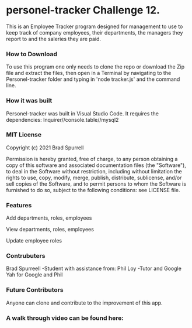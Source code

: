 # personel-tracker Challenge 12.

This is an Employee Tracker program designed for management to use to keep track of company employees, their departments, the managers they report to and the saleries they are paid.


### How to Download
To use this program one only needs to clone the repo or download the Zip file and extract the files, then open in a Terminal by navigating to the Personel-tracker folder and typing in 'node tracker.js' and the command line.

### How it was built
Personel-tracker was built in Visual Studio Code. 
It requires the dependencies: Inquirer//console.table//mysql2

### MIT License

Copyright (c) 2021 Brad Spurrell

Permission is hereby granted, free of charge, to any person obtaining a copy
of this software and associated documentation files (the "Software"), to deal
in the Software without restriction, including without limitation the rights
to use, copy, modify, merge, publish, distribute, sublicense, and/or sell
copies of the Software, and to permit persons to whom the Software is
furnished to do so, subject to the following conditions: see LICENSE file.

### Features

Add departments, roles, employees

View departments, roles, employees

Update employee roles

### Contrubuters

Brad Spurreell -Student
with assistance from:
Phil Loy -Tutor
and Google
Yah for Google and Phil

### Future Contributors

Anyone can clone and contribute to the improvement of this app.

### A walk through video can be found here:
